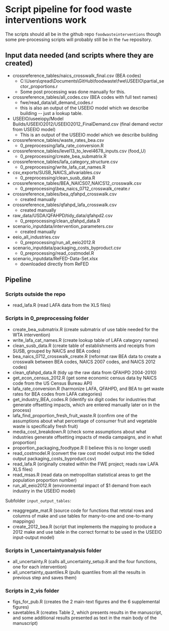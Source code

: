 # Script pipeline for food waste interventions work

The scripts should all be in the github repo `foodwasteinterventions` though some pre-processing scripts will probably still be in the `fwe` repository.

## Input data needed (and scripts where they are created)

- crossreference_tables/naics_crosswalk_final.csv (BEA codes)
  + C:\Users\qread\Documents\GitHub\foodwaste\fwe\USEEIO\partial_sector_proportions.r
  + Some post processing was done manually for this. 
- crossreference_tables/all_codes.csv (BEA codes with full text names)
  + fwe/read_data/all_demand_codes.r
  + this is also an output of the USEEIO model which we describe building -- just a lookup table.
- USEEIO/useeiopy/Model Builds/USEEIO2012/USEEIO2012_FinalDemand.csv (final demand vector from USEEIO model)
  + This is an output of the USEEIO model which we describe building
- crossreference_tables/waste_rates_bea.csv
  + 0_preprocessing/lafa_rate_conversion.R
- crossreference_tables/level13_to_level4678_inputs.csv (food_U)
  + 0_preprocessing/create_bea_submatrix.R
- crossreference_tables/lafa_category_structure.csv
  + 0_preprocessing/write_lafa_cat_names.R
- csv_exports/SUSB_NAICS_allvariables.csv
  + 0_preprocessing/clean_susb_data.R
- crossreference_tables/BEA_NAICS07_NAICS12_crosswalk.csv
  + 0_preprocessing\bea_naics_0712_crosswalk_create.r
- crossreference_tables/bea_qfahpd_crosswalk.csv
  + created manually
- crossreference_tables/qfahpd_lafa_crosswalk.csv
  + created manually
- raw_data/USDA/QFAHPD/tidy_data/qfahpd2.csv
  + 0_preprocessing/clean_qfahpd_data.R
- scenario_inputdata/intervention_parameters.csv
  + created manually
- eeio_all_industries.csv
  + 0_preprocessing/run_all_eeio2012.R
- scenario_inputdata/packaging_costs_byproduct.csv
  + 0_preprocessing/read_costmodel.R
- scenario_inputdata/ReFED-Data-Set.xlsx
  + downloaded directly from ReFED

## Pipeline

### Scripts outside the repo

- read_lafa.R (read LAFA data from the XLS files)

### Scripts in 0_preprocessing folder

- create_bea_submatrix.R (create submatrix of use table needed for the WTA intervention)
- write_lafa_cat_names.R (create lookup table of LAFA category names)
- clean_susb_data.R (create table of establishments and receipts from SUSB, grouped by NAICS and BEA codes)
- bea_naics_0712_crosswalk_create.R (reformat raw BEA data to create a crosswalk between BEA codes, NAICS 2007 codes, and NAICS 2012 codes)
- clean_qfahpd_data.R (tidy up the raw data from QFAHPD 2004-2010)
- get_econ_census_2012.R (get some economic census data by NAICS code from the US Census Bureau API)
- lafa_rate_conversion.R (harmonize LAFA, QFAHPD, and BEA to get waste rates for BEA codes from LAFA categories)
- get_industry_BEA_codes.R (identify six digit codes for industries that generate offsetting impacts, which are entered manually later on in the process)
- lafa_find_proportion_fresh_fruit_waste.R (confirm one of the assumptions about what percentage of consumer fruit and vegetable waste is specifically fresh fruit)
- media_cost_breakdown.R (check some assumptions about what industries generate offsetting impacts of media campaigns, and in what proportion)
- proportion_packaging_foodtype.R (I believe this is no longer used)
- read_costmodel.R (convert the raw cost model output into the tidied output packaging_costs_byproduct.csv)
- read_lafa.R (originally created within the FWE project; reads raw LAFA XLS files)
- read_msas.R (read data on metropolitan statistical areas to get the population proportion number)
- run_all_eeio2012.R (environmental impact of $1 demand from each industry in the USEEIO model)

Subfolder `input_output_tables`:

- reaggregate_mat.R (source code for functions that retotal rows and columns of make and use tables for many-to-one and one-to-many mappings)
- create_2012_bea.R (script that implements the mapping to produce a 2012 make and use table in the correct format to be used in the USEEIO input-output model)

### Scripts in 1_uncertaintyanalysis folder

- all_uncertainty.R (calls all_uncertainty_setup.R and the four functions, one for each intervention)
- all_uncertainty_quantiles.R (pulls quantiles from all the results in previous step and saves them)

### Scripts in 2_vis folder

- figs_for_pub.R (creates the 2 main-text figures and the 6 supplemental figures)
- savetables.R (creates Table 2, which presents results in the manuscript, and some additional results presented as text in the main body of the manuscript)